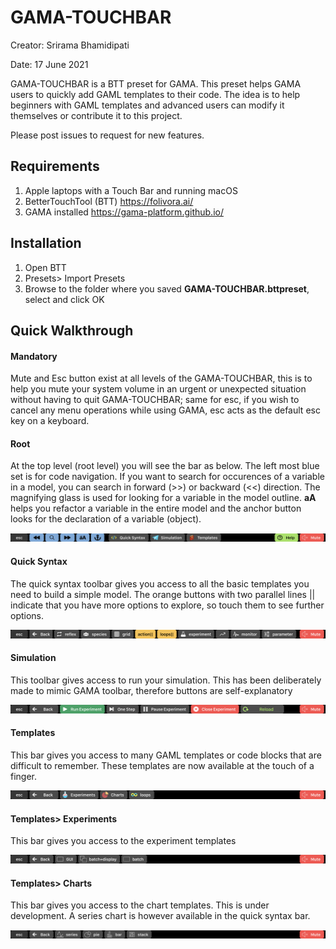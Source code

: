 # GAMA-TOUCHBAR
Creator: Srirama Bhamidipati

Date: 17 June 2021





GAMA-TOUCHBAR is a BTT preset for GAMA. This preset helps GAMA users to quickly add GAML templates to their code. The idea is to help beginners with GAML templates and advanced users can modify it themselves or contribute it to this project. 



Please post issues to request for new features.



## Requirements

1. Apple laptops with a Touch Bar and running macOS 
2. BetterTouchTool (BTT) https://folivora.ai/ 
3. GAMA installed https://gama-platform.github.io/





## Installation 

1. Open BTT
2. Presets> Import Presets
3. Browse to the folder where you saved **GAMA-TOUCHBAR.bttpreset**, select and click OK



## Quick Walkthrough 



#### Mandatory

Mute and Esc button exist at all levels of the GAMA-TOUCHBAR, this is to help you mute your system volume in an urgent or unexpected situation without having to quit GAMA-TOUCHBAR; same for esc, if you wish to cancel any menu operations while using GAMA, esc acts as the default esc key on a keyboard. 



#### Root

At the top level (root level) you will see the bar as below. The left most blue set is for code navigation. If you want to search for occurences of a variable in a model, you can search in forward (>>) or backward (<<) direction. The magnifying glass is used for looking for a variable in the model outline. **aA** helps you refactor a variable in the entire model and the anchor button looks for the declaration of a variable (object).

![root](root.png)



#### Quick Syntax

The quick syntax toolbar gives you access to all the basic templates you need to build a simple model. The orange buttons with two parallel lines || indicate that you have more options to explore, so touch them to see further options. 

![quick](quick.png)



#### Simulation 

This toolbar gives access to run your simulation. This has been deliberately made to mimic GAMA toolbar, therefore buttons are self-explanatory 

![simulation](simulation.png)



#### Templates

This bar gives you access to many GAML templates or code blocks that are difficult to remember. These templates are now available at the touch of a finger.

![templates](templates.png)



#### Templates> Experiments

This bar gives you access to the experiment templates

![experiments](experiments.png)



#### Templates> Charts 

This bar gives you access to the chart templates. This is under development. A series chart is however available in the quick syntax bar. 

![charts](charts.png)
